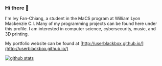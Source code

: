 ### Hi there 👋

I'm Ivy Fan-Chiang, a student in the MaCS program at William Lyon Mackenzie C.I. Many of my programming projects can be found here under this profile. I am interested in computer science, cybersecurity, music, and 3D printing.

My portfolio website can be found at [http://userblackbox.github.io/](http://userblackbox.github.io/)

[![github stats](https://github-readme-stats.vercel.app/api?username=UserBlackBox&count_private=true&show_icons=true)](https://github.com/anuraghazra/github-readme-stats)
